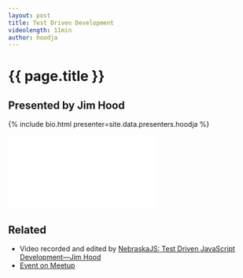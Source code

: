```yaml
---
layout: post
title: Test Driven Development
videolength: 11min
author: hoodja
---
```


# {{ page.title }}

## Presented by Jim Hood

{% include bio.html presenter=site.data.presenters.hoodja %}

<div class="fluid-width-video-wrapper"><iframe src="//www.youtube.com/embed/VdjL0r5V36k" frameborder="0" allowfullscreen></iframe></div>

## Related

* Video recorded and edited by [NebraskaJS: Test Driven JavaScript Development—Jim Hood](http://www.youtube.com/watch?v=VdjL0r5V36k)
* [Event on Meetup](http://www.meetup.com/nebraskajs/events/118573952/)